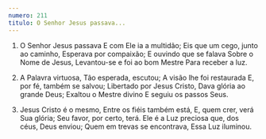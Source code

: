 ```yaml
---
numero: 211
titulo: O Senhor Jesus passava...
---
```

1. O Senhor Jesus passava
   E com Ele ia a multidão;
   Eis que um cego, junto ao caminho,
   Esperava por compaixão;
   E ouvindo que se falava
   Sobre o Nome de Jesus,
   Levantou-se e foi ao bom Mestre
   Para receber a luz.

2. A Palavra virtuosa,
   Tão esperada, escutou;
   A visão lhe foi restaurada
   E, por fé, também se salvou;
   Libertado por Jesus Cristo,
   Dava glória ao grande Deus;
   Exaltou o Mestre divino
   E seguiu os passos Seus.

3. Jesus Cristo é o mesmo,
   Entre os fiéis também está,
   E, quem crer, verá Sua glória;
   Seu favor, por certo, terá.
   Ele é a Luz preciosa que, dos céus,
   Deus enviou;
   Quem em trevas se encontrava,
   Essa Luz iluminou.
